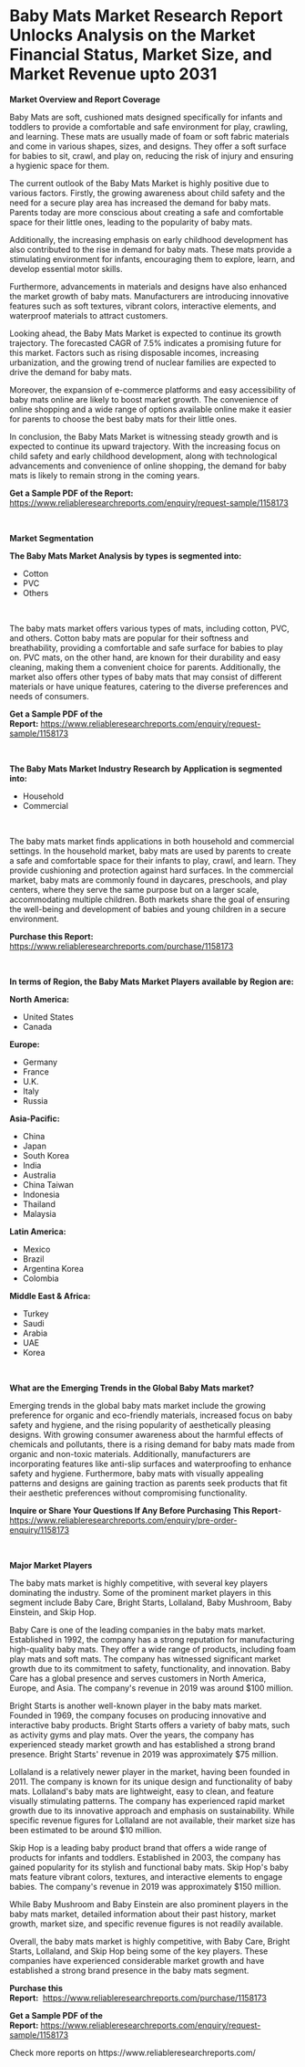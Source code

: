 <p><h1>Baby Mats Market Research Report Unlocks Analysis on the Market Financial Status, Market Size, and Market Revenue upto 2031</h1></p><p><strong>Market Overview and Report Coverage</strong></p>
<p><p>Baby Mats are soft, cushioned mats designed specifically for infants and toddlers to provide a comfortable and safe environment for play, crawling, and learning. These mats are usually made of foam or soft fabric materials and come in various shapes, sizes, and designs. They offer a soft surface for babies to sit, crawl, and play on, reducing the risk of injury and ensuring a hygienic space for them.</p><p>The current outlook of the Baby Mats Market is highly positive due to various factors. Firstly, the growing awareness about child safety and the need for a secure play area has increased the demand for baby mats. Parents today are more conscious about creating a safe and comfortable space for their little ones, leading to the popularity of baby mats.</p><p>Additionally, the increasing emphasis on early childhood development has also contributed to the rise in demand for baby mats. These mats provide a stimulating environment for infants, encouraging them to explore, learn, and develop essential motor skills.</p><p>Furthermore, advancements in materials and designs have also enhanced the market growth of baby mats. Manufacturers are introducing innovative features such as soft textures, vibrant colors, interactive elements, and waterproof materials to attract customers.</p><p>Looking ahead, the Baby Mats Market is expected to continue its growth trajectory. The forecasted CAGR of 7.5% indicates a promising future for this market. Factors such as rising disposable incomes, increasing urbanization, and the growing trend of nuclear families are expected to drive the demand for baby mats.</p><p>Moreover, the expansion of e-commerce platforms and easy accessibility of baby mats online are likely to boost market growth. The convenience of online shopping and a wide range of options available online make it easier for parents to choose the best baby mats for their little ones.</p><p>In conclusion, the Baby Mats Market is witnessing steady growth and is expected to continue its upward trajectory. With the increasing focus on child safety and early childhood development, along with technological advancements and convenience of online shopping, the demand for baby mats is likely to remain strong in the coming years.</p></p>
<p><strong>Get a Sample PDF of the Report:</strong> <a href="https://www.reliableresearchreports.com/enquiry/request-sample/1158173">https://www.reliableresearchreports.com/enquiry/request-sample/1158173</a></p>
<p>&nbsp;</p>
<p><strong>Market Segmentation</strong></p>
<p><strong>The Baby Mats Market Analysis by types is segmented into:</strong></p>
<p><ul><li>Cotton</li><li>PVC</li><li>Others</li></ul></p>
<p>&nbsp;</p>
<p><p>The baby mats market offers various types of mats, including cotton, PVC, and others. Cotton baby mats are popular for their softness and breathability, providing a comfortable and safe surface for babies to play on. PVC mats, on the other hand, are known for their durability and easy cleaning, making them a convenient choice for parents. Additionally, the market also offers other types of baby mats that may consist of different materials or have unique features, catering to the diverse preferences and needs of consumers.</p></p>
<p><strong>Get a Sample PDF of the Report:</strong>&nbsp;<a href="https://www.reliableresearchreports.com/enquiry/request-sample/1158173">https://www.reliableresearchreports.com/enquiry/request-sample/1158173</a></p>
<p>&nbsp;</p>
<p><strong>The Baby Mats Market Industry Research by Application is segmented into:</strong></p>
<p><ul><li>Household</li><li>Commercial</li></ul></p>
<p>&nbsp;</p>
<p><p>The baby mats market finds applications in both household and commercial settings. In the household market, baby mats are used by parents to create a safe and comfortable space for their infants to play, crawl, and learn. They provide cushioning and protection against hard surfaces. In the commercial market, baby mats are commonly found in daycares, preschools, and play centers, where they serve the same purpose but on a larger scale, accommodating multiple children. Both markets share the goal of ensuring the well-being and development of babies and young children in a secure environment.</p></p>
<p><strong>Purchase this Report:</strong>&nbsp; <a href="https://www.reliableresearchreports.com/purchase/1158173">https://www.reliableresearchreports.com/purchase/1158173</a></p>
<p>&nbsp;</p>
<p><strong>In terms of Region, the Baby Mats Market Players available by Region are:</strong></p>
<p>
    <p> <strong> North America: </strong>
        <ul>
            <li>United States</li>
            <li>Canada</li>
        </ul>
        </p> 
    <p> <strong> Europe: </strong>
        <ul>
            <li>Germany</li>
            <li>France</li>
            <li>U.K.</li>
            <li>Italy</li>
            <li>Russia</li>
        </ul>
        </p> 
    <p> <strong> Asia-Pacific: </strong>
        <ul>
            <li>China</li>
            <li>Japan</li>
            <li>South Korea</li>
            <li>India</li>
            <li>Australia</li>
            <li>China Taiwan</li>
            <li>Indonesia</li>
            <li>Thailand</li>
            <li>Malaysia</li>
        </ul>
        </p> 
    <p> <strong> Latin America: </strong>
        <ul>
            <li>Mexico</li>
            <li>Brazil</li>
            <li>Argentina Korea</li>
            <li>Colombia</li>
        </ul>
        </p> 
    <p> <strong> Middle East & Africa: </strong>
        <ul>
            <li>Turkey</li>
            <li>Saudi</li>
            <li>Arabia</li>
            <li>UAE</li>
            <li>Korea</li>
        </ul>
    </p>
    </p>
<p>&nbsp;</p>
<p><strong>What are the Emerging Trends in the Global Baby Mats market?</strong></p>
<p><p>Emerging trends in the global baby mats market include the growing preference for organic and eco-friendly materials, increased focus on baby safety and hygiene, and the rising popularity of aesthetically pleasing designs. With growing consumer awareness about the harmful effects of chemicals and pollutants, there is a rising demand for baby mats made from organic and non-toxic materials. Additionally, manufacturers are incorporating features like anti-slip surfaces and waterproofing to enhance safety and hygiene. Furthermore, baby mats with visually appealing patterns and designs are gaining traction as parents seek products that fit their aesthetic preferences without compromising functionality.</p></p>
<p><strong>Inquire or Share Your Questions If Any Before Purchasing This Report</strong>- <a href="https://www.reliableresearchreports.com/enquiry/pre-order-enquiry/1158173">https://www.reliableresearchreports.com/enquiry/pre-order-enquiry/1158173</a></p>
<p>&nbsp;</p>
<p><strong>Major Market Players</strong></p>
<p><p>The baby mats market is highly competitive, with several key players dominating the industry. Some of the prominent market players in this segment include Baby Care, Bright Starts, Lollaland, Baby Mushroom, Baby Einstein, and Skip Hop.</p><p>Baby Care is one of the leading companies in the baby mats market. Established in 1992, the company has a strong reputation for manufacturing high-quality baby mats. They offer a wide range of products, including foam play mats and soft mats. The company has witnessed significant market growth due to its commitment to safety, functionality, and innovation. Baby Care has a global presence and serves customers in North America, Europe, and Asia. The company's revenue in 2019 was around $100 million.</p><p>Bright Starts is another well-known player in the baby mats market. Founded in 1969, the company focuses on producing innovative and interactive baby products. Bright Starts offers a variety of baby mats, such as activity gyms and play mats. Over the years, the company has experienced steady market growth and has established a strong brand presence. Bright Starts' revenue in 2019 was approximately $75 million.</p><p>Lollaland is a relatively newer player in the market, having been founded in 2011. The company is known for its unique design and functionality of baby mats. Lollaland's baby mats are lightweight, easy to clean, and feature visually stimulating patterns. The company has experienced rapid market growth due to its innovative approach and emphasis on sustainability. While specific revenue figures for Lollaland are not available, their market size has been estimated to be around $10 million.</p><p>Skip Hop is a leading baby product brand that offers a wide range of products for infants and toddlers. Established in 2003, the company has gained popularity for its stylish and functional baby mats. Skip Hop's baby mats feature vibrant colors, textures, and interactive elements to engage babies. The company's revenue in 2019 was approximately $150 million. </p><p>While Baby Mushroom and Baby Einstein are also prominent players in the baby mats market, detailed information about their past history, market growth, market size, and specific revenue figures is not readily available.</p><p>Overall, the baby mats market is highly competitive, with Baby Care, Bright Starts, Lollaland, and Skip Hop being some of the key players. These companies have experienced considerable market growth and have established a strong brand presence in the baby mats segment.</p></p>
<p><strong>Purchase this Report:</strong>&nbsp;&nbsp;<a href="https://www.reliableresearchreports.com/purchase/1158173">https://www.reliableresearchreports.com/purchase/1158173</a></p>
<p></p>
<p><strong>Get a Sample PDF of the Report:</strong>&nbsp;<a href="https://www.reliableresearchreports.com/enquiry/request-sample/1158173">https://www.reliableresearchreports.com/enquiry/request-sample/1158173</a></p>
<p>Check more reports on https://www.reliableresearchreports.com/</p>